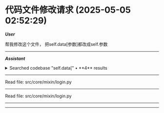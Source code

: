 <!-- Generated by SpecStory -->

# 代码文件修改请求 (2025-05-05 02:52:29)

_**User**_

帮我修改这个文件， 把self.data[参数]都改成self.参数

---

_**Assistant**_

<details>
            <summary>Searched codebase "self.data[" • **4** results</summary>
        
| File | Lines |
|------|-------|
| `src/core/mixin/login.py` | L70-116 |
| `src/core/mixin/login.py` | L1-49 |
| `src/core/mixin/login.py` | L49-70 |
| `src/core/mixin/login.py` | L116-127 |

</details>

---

Read file: src/core/mixin/login.py

---

Read file: src/core/mixin/login.py

---



---

